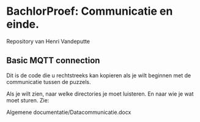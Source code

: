 # BachlorProef: Communicatie en einde.
Repository van Henri Vandeputte

## Basic MQTT connection
Dit is de code die u rechtstreeks kan kopieren als je wilt beginnen met de communicatie tussen de puzzels.

Als je wilt zien, naar welke directories je moet luisteren. En naar wie je wat moet sturen. Zie:

Algemene documentatie/Datacommunicatie.docx
